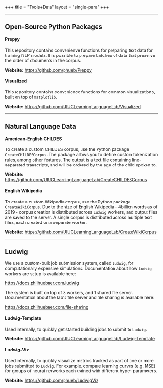 +++
title = "Tools+Data"
layout = "single-para"
+++

---

## Open-Source Python Packages

#### Preppy
This repository contains convenienve functions for preparing text data for training NLP models. It is possible to prepare batches of data that preserve the order of documents in the corpus. 

__Website:__ https://github.com/phueb/Preppy

#### Visualized
This repository contains convenience functions for common visualizations, built on top of `matplotlib`. 

__Website:__ https://github.com/UIUCLearningLanguageLab/Visualized
	
---

## Natural Language Data

#### American-English CHILDES
To create a custom CHILDES corpus, use the Python package `CreateCHILDESCorpus`.
The package allows you to define custom tokenization rules, among other features. The output is a text file containing line-separated transcripts, and will be ordered by the age of the child spoken to.

__Website:__ https://github.com/UIUCLearningLanguageLab/CreateCHILDESCorpus

#### English Wikipedia
To create a custom Wikipedia corpus, use the Python package `CreateWikiCorpus`. Due to the size of English Wikipedia - 4billion words as of 2019 - corpus creation is distributed across `Ludwig` workers, and output files are saved to the server. A single corpus is distributed across multiple text files, each created on a separate worker. 

__Website:__  https://github.com/UIUCLearningLanguageLab/CreateWikiCorpus

---

## Ludwig

We use a custom-built job submission system, called `Ludwig`, for computationally expensive simulations. 
Documentation about how `Ludwig` workers are setup is available here:

https://docs.philhuebner.com/ludwig

The system is built on top of 8 workers, and 1 shared file server.
Documentation about the lab's file server and file sharing is available here:

https://docs.philhuebner.com/file-sharing

#### Ludwig-Template
Used internally, to quickly get started building jobs to submit to `Ludwig`.

__Website:__  https://github.com/UIUCLearningLanguageLab/Ludwig-Template

#### Ludwig-Viz
Used internally, to quickly visualize metrics tracked as part of one or more jobs submitted to `Ludwig`. For example, compare learning curves (e.g. MSE) for groups of neural networks each trained with different hyper-parameters. 

__Website:__  https://github.com/phueb/LudwigViz 


	
